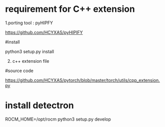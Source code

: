 
# requirement for C++ extension
1.porting tool : pyHIPFY

https://github.com/HCYXAS/pyHIPIFY

#install

python3 setup.py install

2. c++ extension file 

#source code

https://github.com/HCYXAS/pytorch/blob/master/torch/utils/cpp_extension.py


# install detectron 

ROCM_HOME=/opt/rocm python3 setup.py develop


